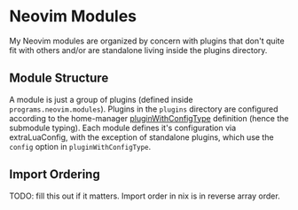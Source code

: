 # Neovim Modules
My Neovim modules are organized by concern with plugins that don't quite fit with others and/or are
standalone living inside the plugins directory.

## Module Structure
A module is just a group of plugins (defined inside `programs.neovim.modules`). Plugins in the 
`plugins` directory are configured according to the home-manager [pluginWithConfigType](https://github.com/nix-community/home-manager/blob/2f84579a70b8c74e5ebb37299a0c3ba279f09382/modules/programs/neovim.nix#L16)
definition (hence the submodule typing). Each module defines it's configuration via extraLuaConfig,
with the exception of standalone plugins, which use the `config` option in `pluginWithConfigType`.

## Import Ordering
TODO: fill this out if it matters. Import order in  nix is in reverse array order.
